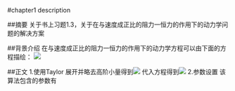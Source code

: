 #chapter1 description

##摘要
关于书上习题1.3，关于在与速度成正比的阻力一恒力的作用下的动力学问题的解决方案

##背景介绍
在与速度成正比的阻力一恒力的作用下的动力学方程可以由下面的方程描绘：
![](http://imgsrc.baidu.com/forum/pic/item/3ee3e918972bd407abe4224f7c899e510eb309ac.jpg)

##正文
1.使用Taylor 展开并略去高阶小量得到![](http://imgsrc.baidu.com/forum/pic/item/cf1b9300baa1cd11f0948392be12c8fcc2ce2dad.jpg)
  代入方程得到![](http://imgsrc.baidu.com/forum/pic/item/e00d39cb0a46f21fbcfda8e1f1246b600e33aefa.jpg)
2.参数设置
  该算法包含的参数有
